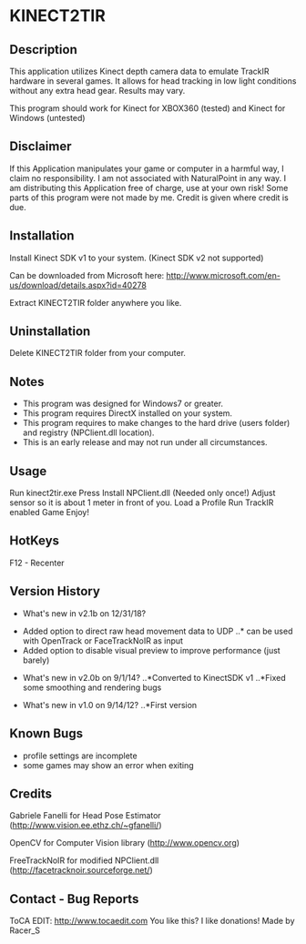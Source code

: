 # KINECT2TIR
## Description
This application utilizes Kinect depth camera data to emulate TrackIR 
hardware in several games.  It allows for head tracking in low light 
conditions without any extra head gear. Results may vary.

This program should work for Kinect for XBOX360 (tested) and Kinect for 
Windows (untested)

## Disclaimer
If this Application manipulates your game or computer in a harmful way, 
I claim no responsibility. I am not associated with NaturalPoint in any way.
I am distributing this Application free of charge, use at your own risk!
Some parts of this program were not made by me. Credit is given where 
credit is due.

## Installation
Install Kinect SDK v1 to your system.  (Kinect SDK v2 not supported)

Can be downloaded from Microsoft here:
http://www.microsoft.com/en-us/download/details.aspx?id=40278


Extract KINECT2TIR folder anywhere you like.  

## Uninstallation
Delete KINECT2TIR folder from your computer.

## Notes
* This program was designed for Windows7 or greater.
* This program requires DirectX installed on your system.
* This program requires to make changes to the hard drive (users folder) and 
  registry (NPClient.dll location).
* This is an early release and may not run under all circumstances.

## Usage
Run kinect2tir.exe
Press Install NPClient.dll (Needed only once!)
Adjust sensor so it is about 1 meter in front of you.
Load a Profile
Run TrackIR enabled Game
Enjoy!

## HotKeys
F12 - Recenter


## Version History
- What's new in v2.1b on 12/31/18?
* Added option to direct raw head movement data to UDP
..* can be used with OpenTrack or FaceTrackNoIR as input
* Added option to disable visual preview to improve performance (just barely)

- What's new in v2.0b on 9/1/14?
..*Converted to KinectSDK v1
..*Fixed some smoothing and rendering bugs

- What's new in v1.0 on 9/14/12?
..*First version

## Known Bugs
* profile settings are incomplete
* some games may show an error when exiting

## Credits
Gabriele Fanelli for Head Pose Estimator
(http://www.vision.ee.ethz.ch/~gfanelli/)

OpenCV for Computer Vision library
(http://www.opencv.org)

FreeTrackNoIR for modified NPClient.dll
(http://facetracknoir.sourceforge.net/)

## Contact - Bug Reports
ToCA EDIT: http://www.tocaedit.com
You like this? I like donations!
Made by Racer_S
